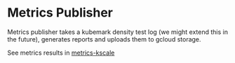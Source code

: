 Metrics Publisher
======

Metrics publisher takes a kubemark density test log (we might extend this in the future), generates reports and uploads them to gcloud storage.

See metrics results in [metrics-kscale](https://console.developers.google.com/storage/browser/metrics-kscale/)
